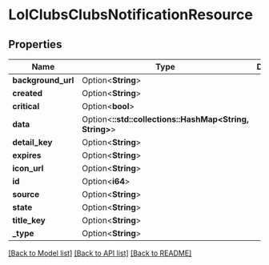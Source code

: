 # LolClubsClubsNotificationResource

## Properties

Name | Type | Description | Notes
------------ | ------------- | ------------- | -------------
**background_url** | Option<**String**> |  | [optional]
**created** | Option<**String**> |  | [optional]
**critical** | Option<**bool**> |  | [optional]
**data** | Option<**::std::collections::HashMap<String, String>**> |  | [optional]
**detail_key** | Option<**String**> |  | [optional]
**expires** | Option<**String**> |  | [optional]
**icon_url** | Option<**String**> |  | [optional]
**id** | Option<**i64**> |  | [optional]
**source** | Option<**String**> |  | [optional]
**state** | Option<**String**> |  | [optional]
**title_key** | Option<**String**> |  | [optional]
**_type** | Option<**String**> |  | [optional]

[[Back to Model list]](../README.md#documentation-for-models) [[Back to API list]](../README.md#documentation-for-api-endpoints) [[Back to README]](../README.md)


